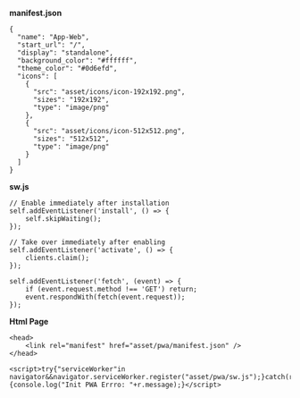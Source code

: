 **manifest.json**

    {
      "name": "App-Web",
      "start_url": "/",
      "display": "standalone",
      "background_color": "#ffffff",
      "theme_color": "#0d6efd",
      "icons": [
        {
          "src": "asset/icons/icon-192x192.png",
          "sizes": "192x192",
          "type": "image/png"
        },
        {
          "src": "asset/icons/icon-512x512.png",
          "sizes": "512x512",
          "type": "image/png"
        }
      ]
    }

**sw.js**

    // Enable immediately after installation
    self.addEventListener('install', () => {
        self.skipWaiting();
    });
    
    // Take over immediately after enabling
    self.addEventListener('activate', () => {
        clients.claim();
    });
    
    self.addEventListener('fetch', (event) => {
        if (event.request.method !== 'GET') return;
        event.respondWith(fetch(event.request));
    });

**Html Page**

    <head>
	    <link rel="manifest" href="asset/pwa/manifest.json" />
    </head>
    
	<script>try{"serviceWorker"in navigator&&navigator.serviceWorker.register("asset/pwa/sw.js");}catch(r){console.log("Init PWA Errro: "+r.message);}</script>

